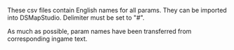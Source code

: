 These csv files contain English names for all params. They can be imported into DSMapStudio. Delimiter must be set to "#".

As much as possible, param names have been transferred from corresponding ingame text.
